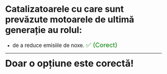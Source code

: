 # Catalizatoarele cu care sunt prevăzute motoarele de ultimă generație au rolul:

- <span style="font-size: larger;">de a reduce emisiile de noxe. <span style="color: green; font-size: larger;">✅ (Corect)</span></span>

---

<span style="font-size: 30px; font-weight: bold;">**Doar o opțiune este corectă!**</span>